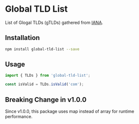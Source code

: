 # Global TLD List

List of Glogal TLDs (gTLDs) gathered from [IANA](http://data.iana.org/TLD/tlds-alpha-by-domain.txt).

## Installation

```sh
npm install global-tld-list --save
```

## Usage

```js
import { TLDs } from 'global-tld-list';

const isValid = TLDs.isValid('com');
```

## Breaking Change in v1.0.0
Since v1.0.0, this package uses map instead of array for runtime performance.
